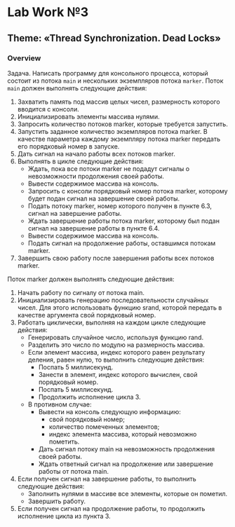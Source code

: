 # Lab Work №3

## Тheme: «Thread Synchronization. Dead Locks»

### Overview

Задача. Написать программу для консольного процесса, который состоит из потока `main` и
нескольких экземпляров потока `marker`.
Поток `main` должен выполнять следующие действия:

1. Захватить память под массив целых чисел, размерность которого вводится с консоли.
2. Инициализировать элементы массива нулями.
3. Запросить количество потоков marker, которые требуется запустить.
4. Запустить заданное количество экземпляров потока marker. В качестве параметра
каждому экземпляру потока marker передать его порядковый номер в запуске.
5. Дать сигнал на начало работы всех потоков marker.
6. Выполнять в цикле следующие действия:
    * Ждать, пока все потоки marker не подадут сигналы о невозможности
  продолжения своей работы.
    * Вывести содержимое массива на консоль.
    * Запросить с консоли порядковый номер потока marker, которому будет подан
  сигнал на завершение своей работы.
    * Подать потоку marker, номер которого получен в пункте 6.3, сигнал на
  завершение работы.
    * Ждать завершение работы потока marker, которому был подан сигнал на
  завершение работы в пункте 6.4.
    * Вывести содержимое массива на консоль.
    * Подать сигнал на продолжение работы, оставшимся потокам marker.
7. Завершить свою работу после завершения работы всех потоков marker.

Поток marker должен выполнять следующие действия:

1. Начать работу по сигналу от потока main.
2. Инициализировать генерацию последовательности случайных чисел. Для этого
использовать функцию srand, которой передать в качестве аргумента свой
порядковый номер.
3. Работать циклически, выполняя на каждом цикле следующие действия:
    * Генерировать случайное число, используя функцию rand.
    * Разделить это число по модулю на размерность массива.
    * Если элемент массива, индекс которого равен результату деления, равен нулю, то
  выполнить следующие действия:
      * Поспать 5 миллисекунд.
      * Занести в элемент, индекс которого вычислен, свой порядковый номер.
      * Поспать 5 миллисекунд.
      * Продолжить исполнение цикла 3.
    * В противном случае:
      * Вывести на консоль следующую информацию:
        * свой порядковый номер;
        * количество помеченных элементов;
        * индекс элемента массива, который невозможно пометить.
      * Дать сигнал потоку main на невозможность продолжения своей работы.
      * Ждать ответный сигнал на продолжение или завершение работы от потока main.
4. Если получен сигнал на завершение работы, то выполнить следующие действия:
    * Заполнить нулями в массиве все элементы, которые он пометил.
    * Завершить работу.
5. Если получен сигнал на продолжение работы, то продолжить исполнение цикла из
пункта 3.
